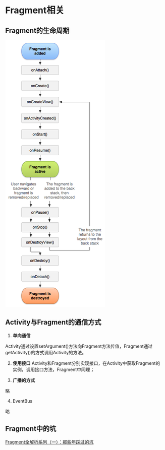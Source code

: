 # Fragment相关

## Fragment的生命周期

![Fragment生命周期](../../../img/fragment_lifecycle.png)

## Activity与Fragment的通信方式

1. **单向通信**

  Activity通过设置setArgument()方法向Fragment方法传值，Fragment通过getActivity()的方式调用Activity的方法。

2. **使用接口**
    Activity和Fragment分别实现接口，在Activity中获取Fragment的实例，调用接口方法，Fragment中同理；

3. **广播的方式**

  略

4. EventBus

  略

## Fragment中的坑

[Fragment全解析系列（一）：那些年踩过的坑](http://www.jianshu.com/p/d9143a92ad94)
